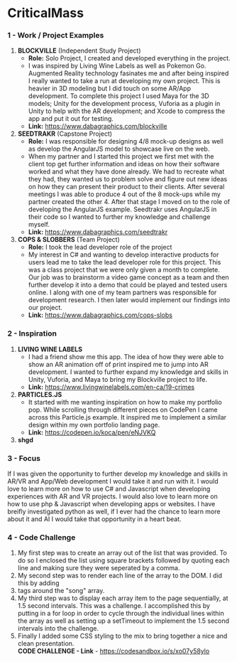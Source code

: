 # CriticalMass

### 1 - Work / Project Examples
1. **BLOCKVILLE** (Independent Study Project)  
    - **Role:** Solo Project, I created and developed everything in the project.
    - I was inspired by Living Wine Labels as well as Pokemon Go. Augmented Reality technology fasinates me and after being inspired I really wanted to take a run at developing my own project. This is heavier in 3D modeling but I did touch on some AR/App development. To complete this project I used Maya for the 3D models; Unity for the development process, Vuforia as a plugin in Unity to help with the AR development; and Xcode to compress the app and put it out for testing.
    - **Link:** https://www.dabagraphics.com/blockville
2. **SEEDTRAKR** (Capstone Project)  
    - **Role:** I was responsible for designing 4/8 mock-up designs as well as develop the AngularJS model to showcase live on the web.
    - When my partner and I started this project we first met with the client top get further information and ideas on how their software worked and what they have done already. We had to recreate what they had, they wanted us to problem solve and figure out new ideas on how they can present their product to their clients. After several meetings I was able to produce 4 out of the 8 mock-ups while my partner created the other 4. After that stage I moved on to the role of developing the AngularJS example. Seedtrakr uses AngularJS in their code so I wanted to further my knowledge and challenge myself.
    - **Link:** https://www.dabagraphics.com/seedtrakr
3. **COPS & SLOBBERS** (Team Project) 
    - **Role:** I took the lead developer role of the project
    - My interest in C# and wanting to develop interactive products for users lead me to take the lead developer role for this project. This was a class project that we were only given a month to complete. Our job was to brainstorm a video game concept as a team and then further develop it into a demo that could be played and tested users online. I along with one of my team partners was responsible for development research. I then later would implement our findings into our project.
    - **Link:** https://www.dabagraphics.com/cops-slobs

### 2 - Inspiration
1. **LIVING WINE LABELS** 
    - I had a friend show me this app. The idea of how they were able to show an AR animation off of print inspired me to jump into AR development. I wanted to further expand my knowledge and skills in Unity, Vuforia, and Maya to bring my Blockville project to life.
    - **Link:** https://www.livingwinelabels.com/en-ca/19-crimes
2. **PARTICLES.JS** 
    - It started with me wanting inspiration on how to make my portfolio pop. While scrolling through different pieces on CodePen I came across this Particle.js example. It inspired me to implement a similar design within my own portfolio landing page.
    - **Link:** https://codepen.io/koca/pen/eNJVKQ 
3. **shgd**

### 3 - Focus
If I was given the opportunity to further develop my knowledge and skills in AR/VR and App/Web development I would take it and run with it. I would love to learn more on how to use C# and Javascript when developing experiences with AR and VR projects. I would also love to learn more on how to use php & Javascript when developing apps or websites. I have breifly investigated python as well, if I ever had the chance to learn more about it and AI I would take that opportunity in a heart beat.

### 4 - Code Challenge
1. My first step was to create an array out of the list that was provided. To do so I enclosed the list using square brackets followed by quoting each line and making sure they were seperated by a comma.
2. My second step was to render each line of the array to the DOM. I did this by adding <li> tags around the "song" array.
3. My third step was to display each array item to the page sequentially, at 1.5 second intervals. This was a challenge. I accomplished this by putting in a for loop in order to cycle through the individual lines within the array as well as setting up a setTimeout to implement the 1.5 second intervals into the challenge. 
4. Finally I added some CSS styling to the mix to bring together a nice and clean presentation.  
**CODE CHALLENGE - Link** - https://codesandbox.io/s/xo07y58ylo
